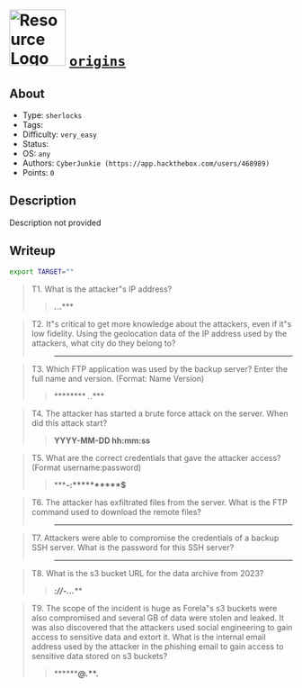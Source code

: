 # <img src="https://labs.hackthebox.com/storage/challenges/49c9adb18e44be0711a94e827042f630.png" width="100" height="100" alt="Resource Logo"> [`origins`](https://app.hackthebox.com/sherlocks/Origins)




## About
- Type: `sherlocks`
- Tags: 
- Difficulty: `very_easy`
- Status:  
- OS: `any`
- Authors: `CyberJunkie (https://app.hackthebox.com/users/468989)`
- Points: `0`

## Description


Description not provided



## Writeup


```bash
export TARGET=""
```


> T1. What is the attacker"s IP address?
> > ****.***.***.*****

> T2. It"s critical to get more knowledge about the attackers, even if it"s low fidelity. Using the geolocation data of the IP address used by the attackers, what city do they belong to?
> > **********

> T3. Which FTP application was used by the backup server? Enter the full name and version. (Format: Name Version)
> > ******** *.*.***

> T4. The attacker has started a brute force attack on the server. When did this attack start?
> > **YYYY-MM-DD hh:mm:ss**

> T5. What are the correct credentials that gave the attacker access? (Format username:password)
> > ********-***:**********$**

> T6. The attacker has exfiltrated files from the server. What is the FTP command used to download the remote files?
> > ********

> T7. Attackers were able to compromise the credentials of a backup SSH server. What is the password for this SSH server?
> > *******************

> T8. What is the s3 bucket URL for the data archive from 2023?
> > *******://****-***********.**.*********.*****

> T9. The scope of the incident is huge as Forela"s s3 buckets were also compromised and several GB of data were stolen and leaked. It was also discovered that the attackers used social engineering to gain access to sensitive data and extort it. What is the internal email address used by the attacker in the phishing email to gain access to sensitive data stored on s3 buckets?
> > ****************@******.**.****
